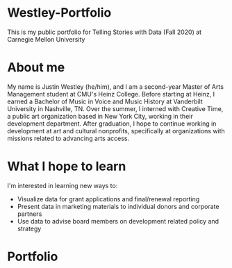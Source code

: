 # Westley-Portfolio
This is my public portfolio for Telling Stories with Data (Fall 2020) at Carnegie Mellon University

# About me
My name is Justin Westley (he/him), and I am a second-year Master of Arts Management student at CMU's Heinz College. Before starting at Heinz, I earned a Bachelor of Music in Voice and Music History at Vanderbilt University in Nashville, TN. Over the summer, I interned with Creative Time, a public art organization based in New York City, working in their development department. After graduation, I hope to continue working in development at art and cultural nonprofits, specifically at organizations with missions related to advancing arts access.

# What I hope to learn
I'm interested in learning new ways to:
 - Visualize data for grant applications and final/renewal reporting
 - Present data in marketing materials to individual donors and corporate partners
 - Use data to advise board members on development related policy and strategy
 
# Portfolio
